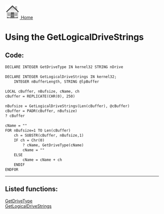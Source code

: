 [<img src="../images/home.png"> Home ](https://github.com/VFPX/Win32API)  

# Using the GetLogicalDriveStrings

## Code:
```foxpro  
DECLARE INTEGER GetDriveType IN kernel32 STRING nDrive

DECLARE INTEGER GetLogicalDriveStrings IN kernel32;
	INTEGER nBufferLength, STRING @lpBuffer

LOCAL cBuffer, nBufsize, cName, ch
cBuffer = REPLICATE(CHR(0), 250)
	
nBufsize = GetLogicalDriveStrings(Len(cBuffer), @cBuffer)
cBuffer = PADR(cBuffer, nBufsize)
? cBuffer
	
cName = ""
FOR nBufsize=1 TO Len(cBuffer)
	ch = SUBSTR(cBuffer, nBufsize,1)
	IF ch = Chr(0)
		? cName, GetDriveType(cName)
		cName = ""
	ELSE
		cName = cName + ch
	ENDIF
ENDFOR  
```  
***  


## Listed functions:
[GetDriveType](../libraries/kernel32/GetDriveType.md)  
[GetLogicalDriveStrings](../libraries/kernel32/GetLogicalDriveStrings.md)  
